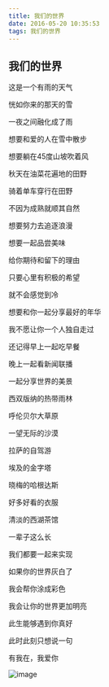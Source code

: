 ```yaml
---
title: 我们的世界
date: 2016-05-20 10:35:53
tags: 我们的世界
---
```

##  我们的世界


这是一个有雨的天气

恍如你来的那天的雪

一夜之间融化成了雨

<!--more-->

想要和爱的人在雪中散步

想要躺在45度山坡吹着风

秋天在油菜花遍地的田野

骑着单车穿行在田野

不因为成熟就顺其自然

想要努力去追逐浪漫

想要一起品尝美味


给你期待和留下的理由

只要心里有积极的希望

就不会感觉到冷

想要和你一起分享最好的年华

我不愿让你一个人独自走过

还记得早上一起吃早餐

晚上一起看新闻联播

一起分享世界的美景

西双版纳的热带雨林

呼伦贝尔大草原

一望无际的沙漠

拉萨的自驾游

埃及的金字塔

晓梅的哈根达斯

好多好看的衣服

清淡的西湖茶馆


一辈子这么长

我们都要一起来实现



如果你的世界灰白了

我会帮你涂成彩色

我会让你的世界更加明亮

此生能够遇到你真好

此时此刻只想说一句

有我在，我爱你

![image](http://liubo.qiniudn.com/love_xiaomei.JPG)